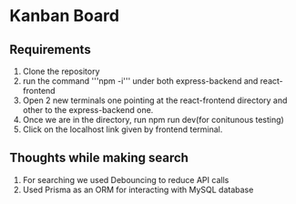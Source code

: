 # Kanban Board

## Requirements
1. Clone the repository
2. run the command '''npm -i''' under both express-backend and react-frontend
3. Open 2 new terminals one pointing at the react-frontend directory and other to the express-backend one.
4. Once we are in the directory, run npm run dev(for conitunous testing)
5. Click on the localhost link given by frontend terminal.

## Thoughts while making search
1. For searching we used Debouncing to reduce API calls
2. Used Prisma as an ORM for interacting with MySQL database